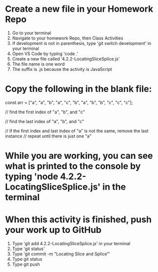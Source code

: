 # Create a new file in your Homework Repo
1. Go to your terminal
2. Navigate to your homework Repo, then Class Activities
3. If development is not in parenthesis, type 'git switch development' in your terminal
4. Open VS Code by typing 'code .'
5. Create a new file called '4.2.2-LocatingSliceSplice.js'
  1. The file name is one word
  2. The suffix is .js because the activity is JavaScript

# Copy the following in the blank file:

const arr = ["a", "a", "b", "a", "c", "b", "a", "b", "b", "c", "c", "c"];

// find the first index of "a", "b", and "c"

// find the last index of "a", "b", and "c"

// if the first index and last index of "a" is not the same, remove the last instance
// repeat until there is just one "a"

# While you are working, you can see what is printed to the console by typing 'node 4.2.2-LocatingSliceSplice.js' in the terminal

# When this activity is finished, push your work up to GitHub
1. Type 'git add 4.2.2-LocatingSliceSplice.js' in your terminal
2. Type 'git status'
3. Type 'git commit -m "Locating Slice and Splice"'
4. Type git status
5. Type git push
